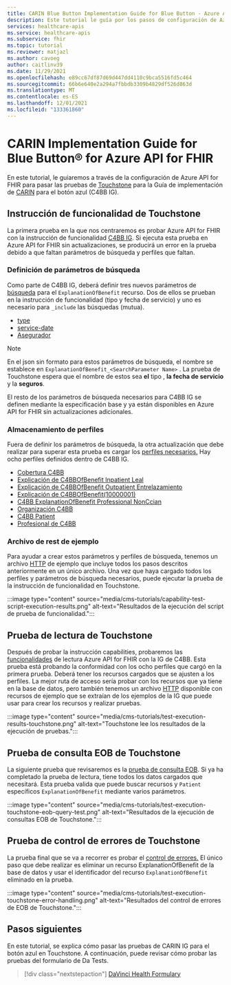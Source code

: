 ```yaml
---
title: CARIN Blue Button Implementation Guide for Blue Button - Azure API for FHIR
description: Este tutorial le guía por los pasos de configuración de Azure API for FHIR para pasar las pruebas de Touchstone para la Guía de implementación de CARIN para el botón azul (C4BB IG).
services: healthcare-apis
ms.service: healthcare-apis
ms.subservice: fhir
ms.topic: tutorial
ms.reviewer: matjazl
ms.author: cavoeg
author: caitlinv39
ms.date: 11/29/2021
ms.openlocfilehash: e89cc67df87d69d447dd4110c9bca5516fd5c464
ms.sourcegitcommit: 66b6e640e2a294a7fbbdb3309b4829df526d863d
ms.translationtype: MT
ms.contentlocale: es-ES
ms.lasthandoff: 12/01/2021
ms.locfileid: "133361860"
---
```

# <a name="carin-implementation-guide-for-blue-button174-for-azure-api-for-fhir"></a>CARIN Implementation Guide for Blue Button&#174; for Azure API for FHIR

En este tutorial, le guiaremos a través de la configuración de Azure API for FHIR para pasar las pruebas de [Touchstone](https://touchstone.aegis.net/touchstone/) para la Guía de implementación de [CARIN](https://build.fhir.org/ig/HL7/carin-bb/index.html) para el botón azul (C4BB IG).

## <a name="touchstone-capability-statement"></a>Instrucción de funcionalidad de Touchstone

La primera prueba en la que nos centraremos es probar Azure API for FHIR con la instrucción de funcionalidad [C4BB IG](https://touchstone.aegis.net/touchstone/testdefinitions?selectedTestGrp=/FHIRSandbox/CARIN/CARIN-4-BlueButton/00-Capability&activeOnly=false&contentEntry=TEST_SCRIPTS). Si ejecuta esta prueba en Azure API for FHIR sin actualizaciones, se producirá un error en la prueba debido a que faltan parámetros de búsqueda y perfiles que faltan. 

### <a name="define-search-parameters"></a>Definición de parámetros de búsqueda

Como parte de C4BB IG, deberá definir tres nuevos parámetros de [búsqueda](how-to-do-custom-search.md) para el `ExplanationOfBenefit` recurso. Dos de ellos se prueban en la instrucción de funcionalidad (tipo y fecha de servicio) y uno es necesario para `_include` las búsquedas (mutua).  

* [type](https://build.fhir.org/ig/HL7/carin-bb/SearchParameter-explanationofbenefit-type.json)
* [service-date](https://build.fhir.org/ig/HL7/carin-bb/SearchParameter-explanationofbenefit-service-date.json)
* [Asegurador](https://build.fhir.org/ig/HL7/carin-bb/SearchParameter-explanationofbenefit-insurer.json)

> [!NOTE]
> En el json sin formato para estos parámetros de búsqueda, el nombre se establece en `ExplanationOfBenefit_<SearchParameter Name>` . La prueba de Touchstone espera que el nombre de estos sea **el** tipo , **la fecha de servicio** y la **seguros**.  
 
El resto de los parámetros de búsqueda necesarios para C4BB IG se definen mediante la especificación base y ya están disponibles en Azure API for FHIR sin actualizaciones adicionales.
 
### <a name="store-profiles"></a>Almacenamiento de perfiles

Fuera de definir los parámetros de búsqueda, la otra actualización que debe realizar para superar esta prueba es cargar los [perfiles necesarios.](validation-against-profiles.md) Hay ocho perfiles definidos dentro de C4BB IG. 

* [Cobertura C4BB](https://build.fhir.org/ig/HL7/carin-bb/StructureDefinition-C4BB-Coverage.html) 
* [Explicación de C4BBOfBenefit Inpatient Leal](https://build.fhir.org/ig/HL7/carin-bb/StructureDefinition-C4BB-ExplanationOfBenefit-Inpatient-Institutional.html) 
* [Explicación de C4BBOfBenefit Outpatient Entrelazamiento](https://build.fhir.org/ig/HL7/carin-bb/StructureDefinition-C4BB-ExplanationOfBenefit-Outpatient-Institutional.html) 
* [Explicación de C4BBOfBenefit(10000001)](https://build.fhir.org/ig/HL7/carin-bb/StructureDefinition-C4BB-ExplanationOfBenefit-Pharmacy.html) 
* [C4BB ExplanationOfBenefit Professional NonCcian](https://build.fhir.org/ig/HL7/carin-bb/StructureDefinition-C4BB-ExplanationOfBenefit-Professional-NonClinician.html) 
* [Organización C4BB](https://build.fhir.org/ig/HL7/carin-bb/StructureDefinition-C4BB-Organization.html) 
* [C4BB Patient](https://build.fhir.org/ig/HL7/carin-bb/StructureDefinition-C4BB-Patient.html) 
* [Profesional de C4BB](https://build.fhir.org/ig/HL7/carin-bb/StructureDefinition-C4BB-Practitioner.html) 

### <a name="sample-rest-file"></a>Archivo de rest de ejemplo

Para ayudar a crear estos parámetros y perfiles de búsqueda, tenemos un archivo [HTTP](https://github.com/microsoft/fhir-server/blob/main/docs/rest/C4BB/C4BB.http) de ejemplo que incluye todos los pasos descritos anteriormente en un único archivo. Una vez que haya cargado todos los perfiles y parámetros de búsqueda necesarios, puede ejecutar la prueba de la instrucción de funcionalidad en Touchstone.

:::image type="content" source="media/cms-tutorials/capability-test-script-execution-results.png" alt-text="Resultados de la ejecución del script de prueba de funcionalidad.":::

## <a name="touchstone-read-test"></a>Prueba de lectura de Touchstone

Después de probar la instrucción capabilities, probaremos las [funcionalidades](https://touchstone.aegis.net/touchstone/testdefinitions?selectedTestGrp=/FHIRSandbox/CARIN/CARIN-4-BlueButton/01-Read&activeOnly=false&contentEntry=TEST_SCRIPTS) de lectura Azure API for FHIR con la IG de C4BB. Esta prueba está probando la conformidad con los ocho perfiles que cargó en la primera prueba. Deberá tener los recursos cargados que se ajusten a los perfiles. La mejor ruta de acceso sería probar con los recursos que ya tiene en la base de datos, pero también tenemos un archivo [HTTP](https://github.com/microsoft/fhir-server/blob/main/docs/rest/C4BB/C4BB_Sample_Resources.http) disponible con recursos de ejemplo que se extraían de los ejemplos de la IG que puede usar para crear los recursos y realizar pruebas.

:::image type="content" source="media/cms-tutorials/test-execution-results-touchstone.png" alt-text="Touchstone lee los resultados de la ejecución de pruebas.":::

## <a name="touchstone-eob-query-test"></a>Prueba de consulta EOB de Touchstone

La siguiente prueba que revisaremos es la [prueba de consulta EOB](https://touchstone.aegis.net/touchstone/testdefinitions?selectedTestGrp=/FHIRSandbox/CARIN/CARIN-4-BlueButton/02-EOBQuery&activeOnly=false&contentEntry=TEST_SCRIPTS). Si ya ha completado la prueba de lectura, tiene todos los datos cargados que necesitará. Esta prueba valida que puede buscar recursos y `Patient` específicos `ExplanationOfBenefit` mediante varios parámetros.

:::image type="content" source="media/cms-tutorials/test-execution-touchstone-eob-query-test.png" alt-text="Resultados de la ejecución de consultas EOB de Touchstone.":::

## <a name="touchstone-error-handling-test"></a>Prueba de control de errores de Touchstone

La prueba final que se va a recorrer es probar el [control de errores.](https://touchstone.aegis.net/touchstone/testdefinitions?selectedTestGrp=/FHIRSandbox/CARIN/CARIN-4-BlueButton/99-ErrorHandling&activeOnly=false&contentEntry=TEST_SCRIPTS) El único paso que debe realizar es eliminar un recurso ExplanationOfBenefit de la base de datos y usar el identificador del recurso `ExplanationOfBenefit` eliminado en la prueba.

:::image type="content" source="media/cms-tutorials/test-execution-touchstone-error-handling.png" alt-text="Resultados del control de errores de EOB de Touchstone.":::


## <a name="next-steps"></a>Pasos siguientes

En este tutorial, se explica cómo pasar las pruebas de CARIN IG para el botón azul en Touchstone. A continuación, puede revisar cómo probar las pruebas del formulario de Da Tests.

>[!div class="nextstepaction"]
>[DaVinci Health Formulary](davinci-drug-formulary-tutorial.md)       
 
